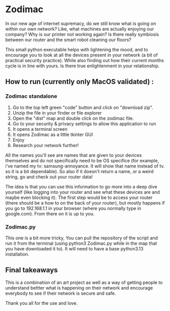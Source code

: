 # Zodimac 
In our new age of internet supremacy, do we still know what is going on within our own network? Like, what machines are actually enjoying our company? Why is our printer not working again? Is there really symbiosis between our router and the smart robot cleaning our floors? 

This small python executable helps with lightening the mood, and to encourage you to look at all the devices present in your network (a bit of practical security practice). While also finding out how their current months cycle is in line with yours. Is there true enlightenment in your relationship. 

## How to run (currently only MacOS validated) :
### Zodimac standalone
1. Go to the top left green "code" button and click on "download zip".
2. Unzip the file in your finder or file explorer
3. Open the "dist" map and double click on the zodimac file.
4. Go to your security & privacy settings to allow this application to run
5. It opens a terminal screen
6. It opens Zodimac as a little tkinter GUI
7. Enjoy
8. Research your network further!

All the names you'll see are names that are given to your devices themselves and do not specifically need to be OS specifice (for example, i've named my tv: samsung-annoyance. It will show that name instead of tv. so it is a bit dependable). So also if it doesn't return a name, or a weird string, go and check out your router data!

The idea is that you can use this information to go more into a deep dive yourself (like logging into your router and see what these devices are and maybe even blocking it). The first step would be to access your router (there should be a how to on the back of your router), but mostly happens if you go to 192.168.1.1 in your browser (where you normally type in google.com). From there on it is up to you. 

### Zodimac.py
This one is a bit more tricky, You can pull the repository of the script and run it from the terminal (using python3 Zodimac.py while in the map that you have downloaded it to). It will need to have a base python3.13 installation. 

## Final takeaways
This is a combination of an art project as well as a way of getting people to understand bettter what is happening on their network and encourage everybody to see if their network is secure and safe. 

Thank you all for the use and love.
